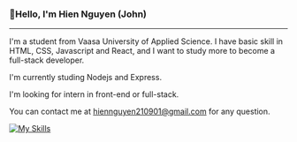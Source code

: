 ### 👋Hello, I'm Hien Nguyen (John)

---

I'm a student from Vaasa University of Applied Science. I have basic skill in HTML, CSS, Javascript and React, and I want to study more to become a full-stack developer.

I'm currently studing Nodejs and Express.

I'm looking for intern in front-end or full-stack.

You can contact me at hiennguyen210901@gmail.com for any question.

[![My Skills](https://skillicons.dev/icons?i=js,html,css,react)](https://skillicons.dev)
